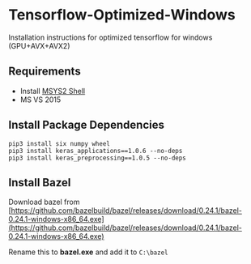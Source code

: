 # Tensorflow-Optimized-Windows
Installation instructions for optimized tensorflow for windows (GPU+AVX+AVX2)

## Requirements

- Install [MSYS2 Shell](http://repo.msys2.org/distrib/x86_64/msys2-x86_64-20180531.exe)
- MS VS 2015

## Install Package Dependencies

```
pip3 install six numpy wheel
pip3 install keras_applications==1.0.6 --no-deps
pip3 install keras_preprocessing==1.0.5 --no-deps
```

## Install Bazel

Download bazel from [https://github.com/bazelbuild/bazel/releases/download/0.24.1/bazel-0.24.1-windows-x86_64.exe](https://github.com/bazelbuild/bazel/releases/download/0.24.1/bazel-0.24.1-windows-x86_64.exe)

Rename this to **bazel.exe** and add it to `C:\bazel` 
